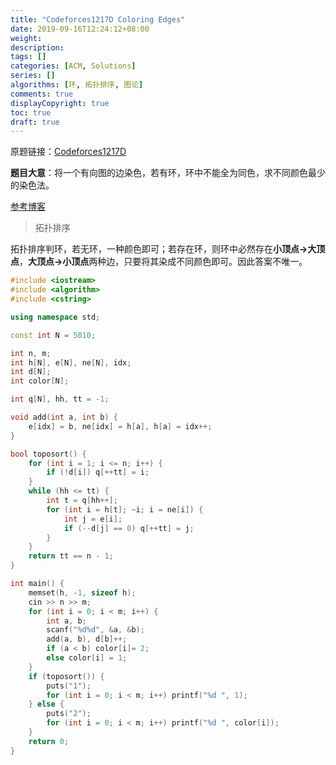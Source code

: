 ```yaml
---
title: "Codeforces1217D Coloring Edges"
date: 2019-09-16T12:24:12+08:00
weight: 
description:
tags: []
categories: [ACM, Solutions]
series: []
algorithms: [环, 拓扑排序, 图论]
comments: true
displayCopyright: true
toc: true
draft: true
---
```


原题链接：[Codeforces1217D](https://codeforces.com/problemset/problem/1217/D)

**题目大意**：将一个有向图的边染色，若有环，环中不能全为同色，求不同颜色最少的染色法。

<!--more-->

[参考博客](https://blog.csdn.net/qq_41835683/article/details/100747422)

> 拓扑排序

拓扑排序判环，若无环，一种颜色即可；若存在环，则环中必然存在**小顶点->大顶点**，**大顶点->小顶点**两种边，只要将其染成不同颜色即可。因此答案不唯一。

```cpp
#include <iostream>
#include <algorithm>
#include <cstring>

using namespace std;

const int N = 5010;

int n, m;
int h[N], e[N], ne[N], idx;
int d[N];
int color[N];

int q[N], hh, tt = -1;

void add(int a, int b) {
    e[idx] = b, ne[idx] = h[a], h[a] = idx++;
}

bool toposort() {
    for (int i = 1; i <= n; i++) {
        if (!d[i]) q[++tt] = i;
    }
    while (hh <= tt) {
        int t = q[hh++];
        for (int i = h[t]; ~i; i = ne[i]) {
            int j = e[i];
            if (--d[j] == 0) q[++tt] = j;
        }
    }
    return tt == n - 1; 
}

int main() {   
    memset(h, -1, sizeof h);
    cin >> n >> m;
    for (int i = 0; i < m; i++) {
        int a, b;
        scanf("%d%d", &a, &b);
        add(a, b), d[b]++;
        if (a < b) color[i]= 2;
        else color[i] = 1;
    }
    if (toposort()) {
        puts("1");
        for (int i = 0; i < m; i++) printf("%d ", 1);
    } else {
        puts("2");
        for (int i = 0; i < m; i++) printf("%d ", color[i]);
    }
    return 0;
}
```

